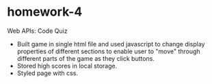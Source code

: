 # homework-4
Web APIs: Code Quiz

- Built game in single html file and used javascript to change display properties of different sections to enable user to "move" through different parts of the game as they click buttons.
- Stored high scores in local storage.
- Styled page with css.